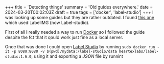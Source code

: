+++
title = 'Detecting things'
summary = 'Old guides everywhere.'
date = 2024-03-20T00:02:03Z
draft = true
tags = ['docker', 'label-studio']
+++
I was looking up some guides but they are rather outdated. I found [this one](https://betterdatascience.com/detect-license-plates-with-yolo/) which used LabelIMG (now Label-studio).

First of all I really needed a way to run [Docker](https://docs.docker.com/get-docker/) so I followed the guide despite the fct that it qould work just fine as a local server.

Once that was done I could open [Label Studio](https://docs.docker.com/get-docker/) by running `sudo docker run -it -p 8080:8080 -v $(pwd)/mydata:/label-studio/data heartexlabs/label-studio:1.6.0`, using it and exporting a *JSON* file by runnint 


